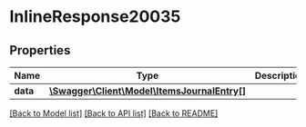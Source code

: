 # InlineResponse20035

## Properties
Name | Type | Description | Notes
------------ | ------------- | ------------- | -------------
**data** | [**\Swagger\Client\Model\ItemsJournalEntry[]**](ItemsJournalEntry.md) |  | [optional] 

[[Back to Model list]](../../README.md#documentation-for-models) [[Back to API list]](../../README.md#documentation-for-api-endpoints) [[Back to README]](../../README.md)

